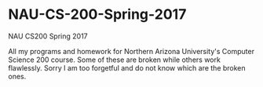 # NAU-CS-200-Spring-2017
NAU CS200 Spring 2017

All my programs and homework for Northern Arizona University's Computer Science 200 course. Some of these are broken while others work
flawlessly. Sorry I am too forgetful and do not know which are the broken ones.
